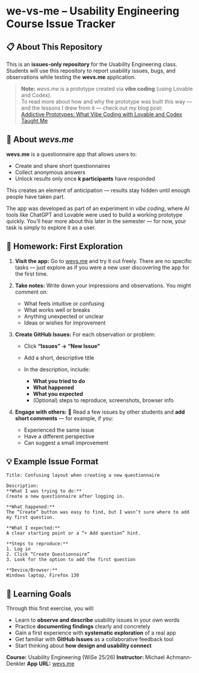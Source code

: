 # we-vs-me – Usability Engineering Course Issue Tracker

## 📋 About This Repository

This is an **issues-only repository** for the Usability Engineering class. Students will use this repository to report usability issues, bugs, and observations while testing the **wevs.me** application.

> **Note:** *wevs.me* is a prototype created via **vibe coding** (using Lovable and Codex).  
> To read more about how and why the prototype was built this way — and the lessons I drew from it — check out my blog post:  
> [Addictive Prototypes: What Vibe Coding with Lovable and Codex Taught Me](https://achmann.dev/addictive-prototypes-what-vibe-coding-with-lovable-and-codex-taught-me-7e01a40540ea)

## 🎯 About *wevs.me*

**wevs.me** is a questionnaire app that allows users to:

* Create and share short questionnaires
* Collect anonymous answers
* Unlock results only once **k participants** have responded

This creates an element of anticipation — results stay hidden until enough people have taken part.

The app was developed as part of an experiment in *vibe coding*, where AI tools like ChatGPT and Lovable were used to build a working prototype quickly. You’ll hear more about this later in the semester — for now, your task is simply to explore it as a user.

## 📝 Homework: First Exploration

1. **Visit the app:** Go to [wevs.me](https://wevs.me) and try it out freely.
   There are no specific tasks — just explore as if you were a new user discovering the app for the first time.

2. **Take notes:** Write down your impressions and observations.
   You might comment on:

   * What feels intuitive or confusing
   * What works well or breaks
   * Anything unexpected or unclear
   * Ideas or wishes for improvement

3. **Create GitHub Issues:**
   For each observation or problem:

   * Click **“Issues” → “New Issue”**
   * Add a short, descriptive title
   * In the description, include:

     * **What you tried to do**
     * **What happened**
     * **What you expected**
     * (Optional) steps to reproduce, screenshots, browser info

4. **Engage with others:**
   💬 Read a few issues by other students and **add short comments** — for example, if you:

   * Experienced the same issue
   * Have a different perspective
   * Can suggest a small improvement


## 💡 Example Issue Format

```
Title: Confusing layout when creating a new questionnaire

Description:
**What I was trying to do:**
Create a new questionnaire after logging in.

**What happened:**
The “Create” button was easy to find, but I wasn’t sure where to add my first question.

**What I expected:**
A clear starting point or a “+ Add question” hint.

**Steps to reproduce:**
1. Log in
2. Click “Create Questionnaire”
3. Look for the option to add the first question

**Device/Browser:**
Windows laptop, Firefox 130
```

## 🧭 Learning Goals

Through this first exercise, you will:

* Learn to **observe and describe** usability issues in your own words
* Practice **documenting findings** clearly and concretely
* Gain a first experience with **systematic exploration** of a real app
* Get familiar with **GitHub Issues** as a collaborative feedback tool
* Start thinking about **how design and usability connect**


**Course:** Usability Engineering (WiSe 25/26)
**Instructor:** Michael Achmann-Denkler
**App URL:** [wevs.me](https://wevs.me)
